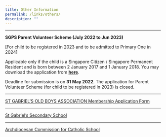 ```yaml
---
title: Other Information
permalink: /links/others/
description: ""
---
```


------------------
**SGPS Parent Volunteer Scheme (July 2022 to Jun 2023)**

\[For child to be registered in 2023 and to be admitted to Primary One in 2024\]

Applicable only if the child is a Singapore Citizen / Singapore Permanent Resident and is born between 2 January 2017 and 1 January 2018. You may download the application from **[here](/files/Parent%20Volunteer%20Application%20Form%20Register%202023%20Admission%202024-Updated.pdf)**. 

Deadline for submission is on **31 May 2022**. The application for Parent Volunteer Scheme (for child to be registered in 2023) is closed.

----------------------

[ST GABRIEL'S OLD BOYS ASSOCIATION Membership Application Form](https://www-stgabrielspri-moe-edu-sg-admin.cwp.sg/qql/slot/u173/Contact%20Info/St%20Gabriels%20School%20OBA%20Membership%20(updated%202016)%2022%20March%202016%20-%20$200.pdf)

---------------------

[St Gabriel’s Secondary School](http://stgabrielssec.moe.edu.sg/)  
 
--------------------- 
[Archdiocesan Commission for Catholic School](http://accs.sg/)